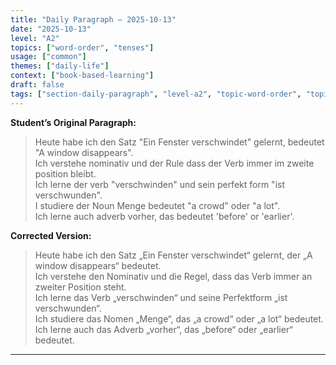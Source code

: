 ```yaml
---
title: "Daily Paragraph — 2025-10-13"
date: "2025-10-13"
level: "A2"
topics: ["word-order", "tenses"]
usage: ["common"]
themes: ["daily-life"]
context: ["book-based-learning"]
draft: false
tags: ["section-daily-paragraph", "level-a2", "topic-word-order", "topic-tenses", "usage-common", "theme-daily-life", "context-book-based-learning"]
---
```

**Student’s Original Paragraph:**  
> Heute habe ich den Satz "Ein Fenster verschwindet" gelernt, bedeutet "A window disappears".  
> Ich verstehe nominativ und der Rule dass der Verb immer im zweite position bleibt.  
> Ich lerne der verb "verschwinden" und sein perfekt form "ist verschwunden".  
> I studiere der Noun Menge bedeutet "a crowd" oder "a lot".  
> Ich lerne auch adverb vorher, das bedeutet 'before' or 'earlier'.

**Corrected Version:**  
> Heute habe ich den Satz „Ein Fenster verschwindet“ gelernt, der „A window disappears“ bedeutet.  
> Ich verstehe den Nominativ und die Regel, dass das Verb immer an zweiter Position steht.  
> Ich lerne das Verb „verschwinden“ und seine Perfektform „ist verschwunden“.  
> Ich studiere das Nomen „Menge“, das „a crowd“ oder „a lot“ bedeutet.  
> Ich lerne auch das Adverb „vorher“, das „before“ oder „earlier“ bedeutet.

---
